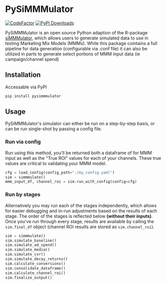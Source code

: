 # PySiMMMulator
[![CodeFactor](https://www.codefactor.io/repository/github/ryanaugust/pysimmmulator/badge)](https://www.codefactor.io/repository/github/ryanaugust/pysimmmulator)
[![PyPI Downloads](https://img.shields.io/pypi/dm/pysimmmulator.svg?label=PyPI%20downloads)](
https://pypi.org/project/pysimmmulator/)

PySiMMMulator is an open source Python adaption of the R-package [siMMMulator](https://github.com/facebookexperimental/siMMMulator), which allows users to generate simulated data to use in testing Marketing Mix Models (MMMs).
While this package cointains a full pipeline for data generation (configurable via .conf file) it can also be utilized in parts to generate select portions of MMM input data (ie campaign/channel spend)

## Installation

Accessable via PyPI

```bash
pip install pysimmmulator
```

## Usage

PySiMMMulator's simulator can either be run on a step-by-step basis, or can be run single-shot by passing a config file.

### Run via config

Run using this method, you'll be returned both a dataframe of for MMM input as well as the "True ROI" values for each of your channels. These true values are critical to validating your MMM model.

```python
cfg = load_config(config_path="./my_config.yaml")
sim = simmmulate()
mmm_input_df, channel_roi = sim.run_with_config(config=cfg)
```

### Run by stages

Alternatively you may run each of the stages independently, which allows for easier debugging and in-run adjustments based on the results of each stage. The order of the stages is reflected below **(without their inputs)**. Once you've run through every stage, results are available by calling the `sim.final_df` object (channel ROI results are stored as `sim.channel_roi`).

```python
sim = simmmulate()
sim.simulate_baseline()
sim.simulate_ad_spend()
sim.simulate_media()
sim.simulate_cvr()
sim.simulate_decay_returns()
sim.calculate_conversions()
sim.consolidate_dataframe()
sim.calculate_channel_roi()
sim.finalize_output()
```
